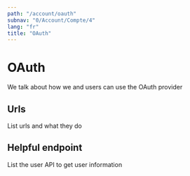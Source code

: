 ```yaml
---
path: "/account/oauth"
subnav: "0/Account/Compte/4"
lang: "fr"
title: "OAuth"
---
```


<helmet>
<title> GCaccount - OAuth </title>
</helmet>

# OAuth

We talk about how we and users can use the OAuth provider

## Urls

List urls and what they do

## Helpful endpoint

List the user API to get user information
